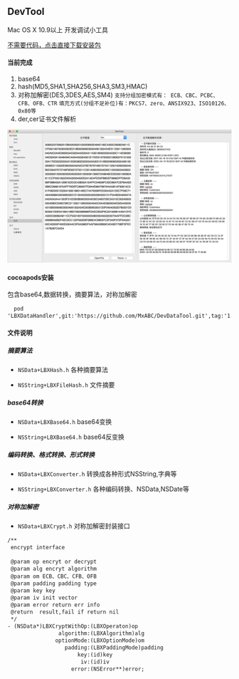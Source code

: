 ## DevTool
Mac OS X 10.9以上 开发调试小工具

[不需要代码，点击直接下载安装包](https://github.com/MxABC/Resource/blob/master/DataHandler.zip)


#### 当前完成

1. base64
2. hash(MD5,SHA1,SHA256,SHA3,SM3,HMAC)
3. 对称加解密(DES,3DES,AES,SM4)
`支持分组加密模式有： ECB、CBC、PCBC、CFB、OFB、CTR`
`填充方式(分组不足补位)有：PKCS7、zero、ANSIX923、ISO10126、0x80等`
4. der,cer证书文件解析

![image](https://github.com/MxABC/Resource/blob/master/macApp.jpg)


#### cocoapods安装
包含base64,数据转换，摘要算法，对称加解密

```
  pod 'LBXDataHandler',git:'https://github.com/MxABC/DevDataTool.git',tag:'1.0.1'
```

#### 文件说明

#####  摘要算法
- `NSData+LBXHash.h` 各种摘要算法

- `NSString+LBXFileHash.h` 文件摘要

##### base64转换
- `NSData+LBXBase64.h` base64变换

- `NSString+LBXBase64.h` base64反变换

##### 编码转换、格式转换、形式转换

- `NSData+LBXConverter.h` 转换成各种形式NSString,字典等

- `NSString+LBXConverter.h` 各种编码转换、NSData,NSDate等

##### 对称加解密
- `NSData+LBXCrypt.h` 对称加解密封装接口

```
/**
 encrypt interface

 @param op encryt or decrypt
 @param alg encryt algorithm
 @param om ECB、CBC、CFB、OFB
 @param padding padding type
 @param key key
 @param iv init vector
 @param error return err info
 @return  result,fail if return nil
 */
- (NSData*)LBXCryptWithOp:(LBXOperaton)op
                algorithm:(LBXAlgorithm)alg
               optionMode:(LBXOptionMode)om
                  padding:(LBXPaddingMode)padding
                      key:(id)key
                       iv:(id)iv
                    error:(NSError**)error;
```